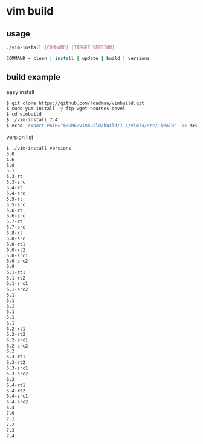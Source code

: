 vim build
===========

usage
-----------
```bash
./vim-install [COMMAND] [TARGET_VERSION]

COMMAND = clean | install | update | build | versions
```

build example
-----------
easy install
```bash
$ git clone https://github.com/roadman/vimbuild.git
$ sudo yum install -y ftp wget ncurses-devel
$ cd vimbuild
$ ./vim-install 7.4
$ echo 'export PATH="$HOME/vimbuild/build/7.4/vim74/src/:$PATH"' >> $HOME/.bashrc
```

version list
```bash
$ ./vim-install versions
3.0
4.6
5.0
5.1
5.3-rt
5.3-src
5.4-rt
5.4-src
5.5-rt
5.5-src
5.6-rt
5.6-src
5.7-rt
5.7-src
5.8-rt
5.8-src
6.0-rt1
6.0-rt2
6.0-src1
6.0-src2
6.0
6.1-rt1
6.1-rt2
6.1-src1
6.1-src2
6.1
6.1
6.1
6.1
6.1
6.1
6.2-rt1
6.2-rt2
6.2-src1
6.2-src2
6.2
6.3-rt1
6.3-rt2
6.3-src1
6.3-src2
6.3
6.4-rt1
6.4-rt2
6.4-src1
6.4-src2
6.4
7.0
7.1
7.2
7.3
7.4
```
